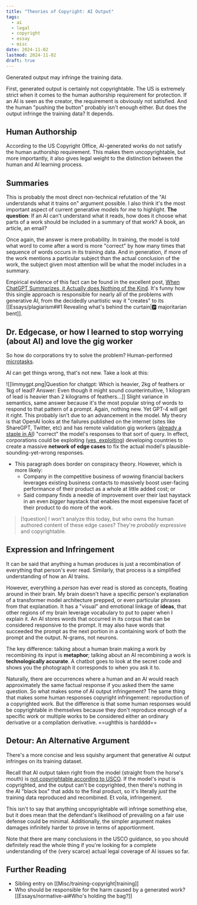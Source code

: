 ```yaml
---
title: "Theories of Copyright: AI Output"
tags:
  - ai
  - legal
  - copyright
  - essay
  - misc
date: 2024-11-02
lastmod: 2024-11-02
draft: true
---
```

Generated output may infringe the training data.

First, generated output is certainly not copyrightable. The US is extremely strict when it comes to the human authorship requirement for protection. If an AI is seen as the creator, the requirement is obviously not satisfied. And the human "pushing the button" probably isn't enough either. But does the output infringe the training data? It depends.
## Human Authorship
According to the US Copyright Office, AI-generated works do not satisfy the human authorship requirement. This makes them uncopyrightable, but more importantly, it also gives legal weight to the distinction between the human and AI learning process. 
## Summaries
This is probably the most direct non-technical refutation of the "AI understands what it trains on" argument possible. I also think it's the most important aspect of current generative models for me to highlight. **The question**: If an AI can't understand what it reads, how does it choose what parts of a work should be included in a summary of that work? A book, an article, an email?

Once again, the answer is mere probability. In training, the model is told what word to come after a word is more "correct" by how many times that sequence of words occurs in its training data. And in generation, if more of the work mentions a particular subject than the actual conclusion of the work, the subject given most attention will be what the model includes in a summary.

Empirical evidence of this fact can be found in the excellent post, [When ChatGPT Summarizes, it Actually does Nothing of the Kind](https://ea.rna.nl/2024/05/27/when-chatgpt-summarises-it-actually-does-nothing-of-the-kind/). It's funny how this single approach is responsible for nearly all of the problems with generative AI, from the decidedly unartistic way it "creates" to its [[Essays/plagiarism##1 Revealing what's behind the curtain|🅿️ majoritarian bent]].
## Dr. Edgecase, or how I learned to stop worrying (about AI) and love the gig worker
So how do corporations try to solve the problem? Human-performed [microtasks](https://hal.science/hal-02554196/document). 

AI can get things wrong, that's not new. Take a look at this:

![[limmygpt.png|Question for chatgpt: Which is heavier, 2kg of feathers or 1kg of lead? Answer: Even though it might sound counterintuitive, 1 kilogram of lead is heavier than 2 kilograms of feathers...]]
Slight variance in semantics, same answer because it's the most popular string of words to respond to that pattern of a prompt. Again, nothing new. Yet GPT-4 will get it right. This probably isn't due to an advancement in the model. My theory is that OpenAI looks at the failures published on the internet (sites like ShareGPT, Twitter, etc) and has remote validation gig workers ([already a staple in AI](https://www.businessinsider.com/amazons-just-walk-out-actually-1-000-people-in-india-2024-4)) "correct" the model's responses to that sort of query. In effect, corporations could be exploiting ([yes, exploiting](https://www.noemamag.com/the-exploited-labor-behind-artificial-intelligence/)) developing countries to create a massive **network of edge cases** to fix the actual model's plausible-sounding-yet-wrong responses. 
- This paragraph does border on conspiracy theory. However, which is more likely:
	- Company in the competitive business of *wow*ing financial backers leverages existing business contacts to massively boost user-facing performance of their product as a whole at little added cost; or
	- Said company finds a needle of improvement over their last haystack in an even *bigger* haystack that enables the most expensive facet of their product to do more of the work.

> [!question]
> I won't analyze this today, but who owns the human authored content of these edge cases? They're *probably* expressive and copyrightable.

## Expression and Infringement
It can be said that anything a human produces is just a recombination of everything that person's ever read. Similarly, that process is a simplified understanding of how an AI trains.

However, everything a *person* has ever read is stored as concepts, floating around in their brain. My brain doesn't have a specific person's explanation of a transformer model architecture prepped, or even particular phrases from that explanation. It has a "visual" and emotional linkage of **ideas**, that other regions of my brain leverage vocabulary to put to paper when I explain it. An AI stores words that occurred in its corpus that can be considered responsive to the prompt. It may also have words that succeeded the prompt as the next portion in a containing work of both the prompt and the output. N-grams, not neurons.

The key difference: talking about a human brain making a work by recombining its input is **metaphor**; talking about an AI recombining a work is **technologically accurate**. A chatbot goes to look at the secret code and shows you the photograph it corresponds to when you ask it to. 

Naturally, there are occurrences where a human and an AI would reach approximately the same factual response if you asked them the same question. So what makes some of AI output infringement? The same thing that makes some human responses copyright infringement: reproduction of a copyrighted work. But the difference is that some human responses would be copyrightable in themselves because they don't reproduce enough of a specific work or multiple works to be considered either an ordinary derivative or a compilation derivative. ==ughthis is hardddd==
## Detour: An Alternative Argument
There's a more concise and less squishy argument that generative AI output infringes on its training dataset. 

Recall that AI output taken right from the model (straight from the horse's mouth) is [not copyrightable according to USCO](https://www.federalregister.gov/documents/2023/03/16/2023-05321/copyright-registration-guidance-works-containing-material-generated-by-artificial-intelligence). If the model's input is copyrighted, and the output can't be copyrighted, then there's nothing in the AI "black box" that adds to the final product, so it's literally *just* the training data reproduced and recombined. Et voila, infringement.

This isn't to say that anything uncopyrightable will infringe something else, but it does mean that the defendant's likelihood of prevailing on a fair use defense could be minimal. Additionally, the simpler argument makes damages infinitely harder to prove in terms of apportionment. 

Note that there are many conclusions in the USCO guidance, so you should definitely read the whole thing if you're looking for a complete understanding of the (very scarce) actual legal coverage of AI issues so far.
## Further Reading
- Sibling entry on [[Misc/training-copyright|training]]
- Who should be responsible for the harm caused by a generated work? [[Essays/normative-ai#Who's holding the bag?]]